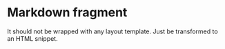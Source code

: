 # Markdown fragment

It should not be wrapped with any layout template. Just be transformed to an HTML snippet.
